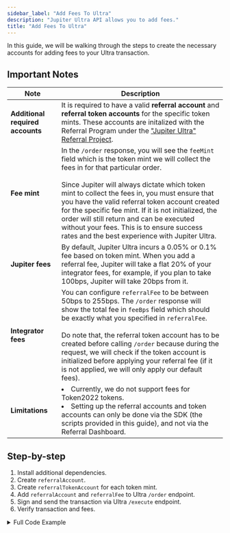 ```yaml
---
sidebar_label: "Add Fees To Ultra"
description: "Jupiter Ultra API allows you to add fees."
title: "Add Fees To Ultra"
---
```


<head>
    <title>Add Fees To Ultra</title>
    <meta name="twitter:card" content="summary" />
</head>

In this guide, we will be walking through the steps to create the necessary accounts for adding fees to your Ultra transaction.

## Important Notes

| Note | Description |
| --- | --- |
| **Additional required accounts** | It is required to have a valid **referral account** and **referral token accounts** for the specific token mints. These accounts are initalized with the Referral Program under the ["Jupiter Ultra" Referral Project](https://solscan.io/account/DkiqsTrw1u1bYFumumC7sCG2S8K25qc2vemJFHyW2wJc). |
| **Fee mint** | In the `/order` response, you will see the `feeMint` field which is the token mint we will collect the fees in for that particular order.<br /><br />Since Jupiter will always dictate which token mint to collect the fees in, you must ensure that you have the valid referral token account created for the specific fee mint. If it is not initialized, the order will still return and can be executed without your fees. This is to ensure success rates and the best experience with Jupiter Ultra. |
| **Jupiter fees** | By default, Jupiter Ultra incurs a 0.05% or 0.1% fee based on token mint. When you add a referral fee, Jupiter will take a flat 20% of your integrator fees, for example, if you plan to take 100bps, Jupiter will take 20bps from it. |
| **Integrator fees** | You can configure `referralFee` to be between 50bps to 255bps. The `/order` response will show the total fee in `feeBps` field which should be exactly what you specified in `referralFee`.<br /><br />Do note that, the referral token account has to be created before calling `/order` because during the request, we will check if the token account is initialized before applying your referral fee (if it is not applied, we will only apply our default fees). |
| **Limitations** | <li>Currently, we do not support fees for Token2022 tokens.</li><li>Setting up the referral accounts and token accounts can only be done via the SDK (the scripts provided in this guide), and not via the Referral Dashboard.</li> |

## Step-by-step

1. Install additional dependencies.
2. Create `referralAccount`.
3. Create `referralTokenAccount` for each token mint.
4. Add `referralAccount` and `referralFee` to Ultra `/order` endpoint.
5. Sign and send the transaction via Ultra `/execute` endpoint.
6. Verify transaction and fees.

<details>
    <summary>
        Full Code Example
    </summary>
```ts
import { ReferralProvider } from "@jup-ag/referral-sdk";
import { Connection, Keypair, PublicKey, sendAndConfirmTransaction, sendAndConfirmRawTransaction } from "@solana/web3.js";
import fs from 'fs';

const connection = new Connection("https://api.mainnet-beta.solana.com");
const privateKeyArray = JSON.parse(fs.readFileSync('/Path/to/.config/solana/id.json', 'utf8').trim());
const wallet = Keypair.fromSecretKey(new Uint8Array(privateKeyArray));

const provider = new ReferralProvider(connection);
const projectPubKey = new PublicKey('DkiqsTrw1u1bYFumumC7sCG2S8K25qc2vemJFHyW2wJc');

async function initReferralAccount() {
  const transaction = await provider.initializeReferralAccountWithName({
    payerPubKey: wallet.publicKey,
    partnerPubKey: wallet.publicKey,
    projectPubKey: projectPubKey,
    name: "insert-name-here",
  });

  const referralAccount = await connection.getAccountInfo(
    transaction.referralAccountPubKey,
  );

  if (!referralAccount) {
    const signature = await sendAndConfirmTransaction(connection, transaction.tx, [wallet]);
    console.log('signature:', `https://solscan.io/tx/${signature}`);
    console.log('created referralAccountPubkey:', transaction.referralAccountPubKey.toBase58());
  } else {
    console.log(
      `referralAccount ${transaction.referralAccountPubKey.toBase58()} already exists`,
    );
  }
}

async function initReferralTokenAccount() {
  const mint = new PublicKey("So11111111111111111111111111111111111111112"); // the token mint you want to collect fees in
  
  const transaction = await provider.initializeReferralTokenAccountV2({
    payerPubKey: wallet.publicKey,
    referralAccountPubKey: new PublicKey("insert-referral-account-pubkey-here"), // you get this from the initReferralAccount function
    mint,
  });
  
    const referralTokenAccount = await connection.getAccountInfo(
      transaction.tokenAccount,
    );
  
    if (!referralTokenAccount) {
      const signature = await sendAndConfirmTransaction(connection, transaction.tx, [wallet]);
      console.log('signature:', `https://solscan.io/tx/${signature}`);
      console.log('created referralTokenAccountPubKey:', transaction.tokenAccount.toBase58());
      console.log('mint:', mint.toBase58());
    } else {
      console.log(
        `referralTokenAccount ${transaction.tokenAccount.toBase58()} for mint ${mint.toBase58()} already exists`,
      );
    }
}

async function claimAllTokens() {
  const transactions = await provider.claimAllV2({
    payerPubKey: wallet.publicKey,
    referralAccountPubKey: new PublicKey("insert-referral-account-pubkey-here"),
  })

  // Send each claim transaction one by one.
  for (const transaction of transactions) {
    transaction.sign([wallet]);

    const signature = await sendAndConfirmRawTransaction(connection, transaction.serialize(), [wallet]);
    console.log('signature:', `https://solscan.io/tx/${signature}`);
  }
}

// initReferralAccount(); // you should only run this once
// initReferralTokenAccount();
// claimAllTokens();
```
</details>

### Dependencies

```bash
npm install @jup-ag/referral-sdk
npm install @solana/web3.js@1 # Using v1 of web3.js instead of v2
npm install bs58
npm install dotenv # if required for wallet setup
```

<details>
    <summary>
        RPC Connection and Wallet Setup
    </summary>
**Set up RPC Connection**

:::note
Solana provides a [default RPC endpoint](https://solana.com/docs/core/clusters). However, as your application grows, we recommend you to always use your own or provision a 3rd party provider’s RPC endpoint such as [Helius](https://helius.dev/) or [Triton](https://triton.one/).
:::

```jsx
import { Connection } from "@solana/web3.js";

const connection = new Connection('https://api.mainnet-beta.solana.com');
```

**Set up Development Wallet**

:::note
- You can paste in your private key for testing purposes but this is not recommended for production applications.
- If you want to store your private key in the project directly, you can do it via a `.env` file.
:::

To set up a development wallet via `.env` file, you can use the following script.

```jsx
// index.js
import { Keypair } from '@solana/web3.js';
import dotenv from 'dotenv';
require('dotenv').config();

const wallet = Keypair.fromSecretKey(bs58.decode(process.env.PRIVATE_KEY || ''));
```

```bash
# .env
PRIVATE_KEY=""
```

To set up a development wallet via a wallet generated via [Solana CLI](https://solana.com/docs/intro/installation#solana-cli-basics), you can use the following script.

```jsx
import { Keypair } from '@solana/web3.js';
import fs from 'fs';

const privateKeyArray = JSON.parse(fs.readFileSync('/Path/To/.config/solana/id.json', 'utf8').trim());
const wallet = Keypair.fromSecretKey(new Uint8Array(privateKeyArray));
```
</details>

### Create `referralAccount`

- You should only need to create the referral account once.
- After this step, you need to [create the referral token accounts for each token mint](#create-referraltokenaccount).

```ts
import { ReferralProvider } from "@jup-ag/referral-sdk";
import { Connection, Keypair, PublicKey, sendAndConfirmTransaction } from "@solana/web3.js";

const connection = new Connection("https://api.mainnet-beta.solana.com");
const privateKeyArray = JSON.parse(fs.readFileSync('/Path/to/.config/solana/id.json', 'utf8').trim());
const wallet = Keypair.fromSecretKey(new Uint8Array(privateKeyArray));
const provider = new ReferralProvider(connection);
const projectPubKey = new PublicKey('DkiqsTrw1u1bYFumumC7sCG2S8K25qc2vemJFHyW2wJc'); // Jupiter Ultra Referral Project

async function initReferralAccount() {
  const transaction = await provider.initializeReferralAccountWithName({
    payerPubKey: wallet.publicKey,
    partnerPubKey: wallet.publicKey,
    projectPubKey: projectPubKey,
    name: "insert-name-here",
  });

  const referralAccount = await connection.getAccountInfo(
    transaction.referralAccountPubKey,
  );

  if (!referralAccount) {
    const signature = await sendAndConfirmTransaction(connection, transaction.tx, [wallet]);
    console.log('signature:', `https://solscan.io/tx/${signature}`);
    console.log('created referralAccountPubkey:', transaction.referralAccountPubKey.toBase58());
  } else {
    console.log(
      `referralAccount ${transaction.referralAccountPubKey.toBase58()} already exists`,
    );
  }
}
```

### Create `referralTokenAccount`

- You need to [create the `referralAccount` first](#create-referralaccount).
- You need to create a `referralTokenAccount` for each token mint you want to collect fees in.
- We don't recommend creating a token account for **every** token mint, as it costs rent and most tokens might not be valuable, instead created token accounts for top mints to begin with (you can always add more later).

```ts
import { ReferralProvider } from "@jup-ag/referral-sdk";
import { Connection, Keypair, PublicKey, sendAndConfirmTransaction } from "@solana/web3.js";

const connection = new Connection("https://api.mainnet-beta.solana.com");
const privateKeyArray = JSON.parse(fs.readFileSync('/Path/to/.config/solana/id.json', 'utf8').trim());
const wallet = Keypair.fromSecretKey(new Uint8Array(privateKeyArray));
const provider = new ReferralProvider(connection);

async function initReferralTokenAccount() {
  const mint = new PublicKey("So11111111111111111111111111111111111111112"); // the token mint you want to collect fees in
  
  const transaction = await provider.initializeReferralTokenAccountV2({
    payerPubKey: wallet.publicKey,
    referralAccountPubKey: new PublicKey("insert-referral-account-pubkey-here"),
    mint,
  });
  
    const referralTokenAccount = await connection.getAccountInfo(
      transaction.tokenAccount,
    );
  
    if (!referralTokenAccount) {
      const signature = await sendAndConfirmTransaction(connection, transaction.tx, [wallet]);
      console.log('signature:', `https://solscan.io/tx/${signature}`);
      console.log('created referralTokenAccountPubKey:', transaction.tokenAccount.toBase58());
      console.log('mint:', mint.toBase58());
    } else {
      console.log(
        `referralTokenAccount ${transaction.tokenAccount.toBase58()} for mint ${mint.toBase58()} already exists`,
      );
    }
}
```

### Usage in Ultra 

- After creating the necessary accounts, you can now add the `referralAccount` and `referralFee` to the Ultra `/order` endpoint.
- From the order response, you should see the `feeMint` field, which is the token mint we will collect the fees in for that particular order.
- From the order response, you should see the `feeBps` field, which is the total fee in bps, which should be exactly what you specified in `referralFee`.
- Then, you can sign and send the transaction via the Ultra `/execute` endpoint.

:::danger
Do note that, during your request to `/order`, we will check if the specific fee mint's referral token account is initialized. If it is not, the order will still return and can be executed without your fees. This is to ensure success rates and the best experience with Jupiter Ultra.

Hence, please verify the transaction when testing with a new referral token account, and always create the referral token account before calling `/order`.
:::

```ts
import { Keypair, VersionedTransaction } from "@solana/web3.js";
import fs from 'fs';

const privateKeyArray = JSON.parse(fs.readFileSync('/Path/to/.config/solana/id.json', 'utf8').trim());
const wallet = Keypair.fromSecretKey(new Uint8Array(privateKeyArray));

const orderResponse = await (
  await fetch(
      'https://lite-api.jup.ag/ultra/v1/order?' + 
      'inputMint=So11111111111111111111111111111111111111112&' +
      'outputMint=EPjFWdd5AufqSSqeM2qN1xzybapC8G4wEGGkZwyTDt1v&' +
      'amount=100000000&' +
      'taker=jdocuPgEAjMfihABsPgKEvYtsmMzjUHeq9LX4Hvs7f3&' +
      'referralAccount=&' + // insert referral account public key here
      'referralFee=50' // insert referral fee in basis points (bps)
  )
).json();

console.log(JSON.stringify(orderResponse, null, 2));

const transactionBase64 = orderResponse.transaction // Extract the transaction from the order response
const transaction = VersionedTransaction.deserialize(Buffer.from(transactionBase64, 'base64')); // Deserialize the transaction
transaction.sign([wallet]); // Sign the transaction
const signedTransaction = Buffer.from(transaction.serialize()).toString('base64'); // Serialize the transaction to base64 format

const executeResponse = await (
    await fetch('https://lite-api.jup.ag/ultra/v1/execute', {
        method: 'POST',
        headers: {
            'Content-Type': 'application/json',
        },
        body: JSON.stringify({
            signedTransaction: signedTransaction,
            requestId: orderResponse.requestId,
        }),
    })
).json();

if (executeResponse.status === "Success") {
    console.log('Swap successful:', JSON.stringify(executeResponse, null, 2));
    console.log(`https://solscan.io/tx/${executeResponse.signature}`);
} else {
    console.error('Swap failed:', JSON.stringify(executeResponse, null, 2));
    console.log(`https://solscan.io/tx/${executeResponse.signature}`);
}
```

## Claim All Fees

- The `claimAllV2` method will return a list of transactions to claim all fees and are batched by 5 claims for each transaction.
- The code signs and sends the transactions one by one - you can also Jito Bundle to send multiple at once, if preferred.
- When claiming fees, the transaction will include the transfer of the fees to both your referral account and Jupiter's (20% of your integrator fees).

```ts
import { ReferralProvider } from "@jup-ag/referral-sdk";
import { Connection, Keypair, PublicKey, sendAndConfirmRawTransaction } from "@solana/web3.js";

const connection = new Connection("https://api.mainnet-beta.solana.com");
const privateKeyArray = JSON.parse(fs.readFileSync('/Path/to/.config/solana/id.json', 'utf8').trim());
const wallet = Keypair.fromSecretKey(new Uint8Array(privateKeyArray));
const provider = new ReferralProvider(connection);

async function claimAllTokens() {
  const transactions = await provider.claimAllV2({
    payerPubKey: wallet.publicKey,
    referralAccountPubKey: new PublicKey("insert-referral-account-pubkey-here"),
  })

  // Send each claim transaction one by one.
  for (const transaction of transactions) {
    transaction.sign([wallet]);

    const signature = await sendAndConfirmRawTransaction(connection, transaction.serialize(), [wallet]);
    console.log('signature:', `https://solscan.io/tx/${signature}`);
  }
}
```